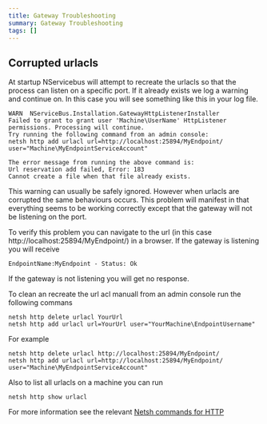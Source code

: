 ```yaml
---
title: Gateway Troubleshooting
summary: Gateway Troubleshooting
tags: []
---
```


## Corrupted urlacls

At startup NServicebus will attempt to recreate the urlacls so that the process can listen on a specific port. If it already exists we log a warning and continue on. In this case you will see something like this in your log file.

```
WARN  NServiceBus.Installation.GatewayHttpListenerInstaller 
Failed to grant to grant user 'Machine\UserName' HttpListener permissions. Processing will continue. 
Try running the following command from an admin console:
netsh http add urlacl url=http://localhost:25894/MyEndpoint/ user="Machine\MyEndpointServiceAccount"

The error message from running the above command is: 
Url reservation add failed, Error: 183
Cannot create a file when that file already exists.
```

This warning can usually be safely ignored. However when urlacls are corrupted the same behaviours occurs. This problem will manifest in that everything seems to be working correctly except that the gateway will not be listening on the port.

To verify this problem you can navigate to the url (in this case http://localhost:25894/MyEndpoint/) in a browser. If the gateway is listening you will receive 

    EndpointName:MyEndpoint - Status: Ok

If the gateway is not listening you will get no response.

To clean an recreate the url acl manuall from an admin console run the following commans

    netsh http delete urlacl YourUrl
    netsh http add urlacl url=YourUrl user="YourMachine\EndpointUsername"

For example

    netsh http delete urlacl http://localhost:25894/MyEndpoint/
    netsh http add urlacl url=http://localhost:25894/MyEndpoint/ user="Machine\MyEndpointServiceAccount"

Also to list all urlacls on a machine you can run 

    netsh http show urlacl

For more information see the relevant [Netsh commands for HTTP
](http://msdn.microsoft.com/en-us/library/windows/desktop/cc307236)
